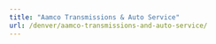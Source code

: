 ```yaml
---
title: "Aamco Transmissions & Auto Service"
url: /denver/aamco-transmissions-and-auto-service/
---
```

